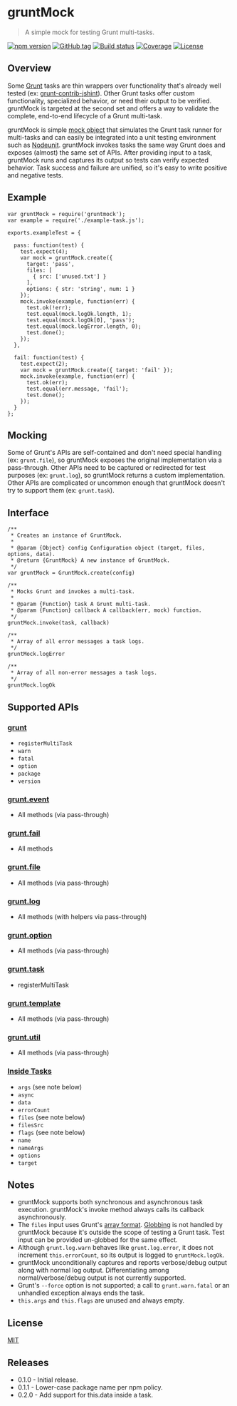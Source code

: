 # gruntMock

> A simple mock for testing Grunt multi-tasks.

[![npm version][npm-image]][npm-url]
[![GitHub tag][github-tag-image]][github-tag-url]
[![Build status][travis-image]][travis-url]
[![Coverage][coveralls-image]][coveralls-url]
[![License][license-image]][license-url]

## Overview

Some [Grunt](http://gruntjs.com/) tasks are thin wrappers over functionality that's already well tested (ex: [grunt-contrib-jshint](https://www.npmjs.com/package/grunt-contrib-jshint)). Other Grunt tasks offer custom functionality, specialized behavior, or need their output to be verified. gruntMock is targeted at the second set and offers a way to validate the complete, end-to-end lifecycle of a Grunt multi-task.

gruntMock is simple [mock object](http://en.wikipedia.org/wiki/Mock_object) that simulates the Grunt task runner for multi-tasks and can easily be integrated into a unit testing environment such as [Nodeunit](https://www.npmjs.com/package/nodeunit). gruntMock invokes tasks the same way Grunt does and exposes (almost) the same set of APIs. After providing input to a task, gruntMock runs and captures its output so tests can verify expected behavior. Task success and failure are unified, so it's easy to write positive and negative tests.

## Example

```
var gruntMock = require('gruntmock');
var example = require('./example-task.js');

exports.exampleTest = {

  pass: function(test) {
    test.expect(4);
    var mock = gruntMock.create({
      target: 'pass',
      files: [
        { src: ['unused.txt'] }
      ],
      options: { str: 'string', num: 1 }
    });
    mock.invoke(example, function(err) {
      test.ok(!err);
      test.equal(mock.logOk.length, 1);
      test.equal(mock.logOk[0], 'pass');
      test.equal(mock.logError.length, 0);
      test.done();
    });
  },

  fail: function(test) {
    test.expect(2);
    var mock = gruntMock.create({ target: 'fail' });
    mock.invoke(example, function(err) {
      test.ok(err);
      test.equal(err.message, 'fail');
      test.done();
    });
  }
};
```

## Mocking

Some of Grunt's APIs are self-contained and don't need special handling (ex: `grunt.file`), so gruntMock exposes the original implementation via a pass-through. Other APIs need to be captured or redirected for test purposes (ex: `grunt.log`), so gruntMock returns a custom implementation. Other APIs are complicated or uncommon enough that gruntMock doesn't try to support them (ex: `grunt.task`).

## Interface

```
/**
 * Creates an instance of GruntMock.
 *
 * @param {Object} config Configuration object (target, files, options, data).
 * @return {GruntMock} A new instance of GruntMock.
 */
var gruntMock = GruntMock.create(config)

/**
 * Mocks Grunt and invokes a multi-task.
 *
 * @param {Function} task A Grunt multi-task.
 * @param {Function} callback A callback(err, mock) function.
 */
gruntMock.invoke(task, callback)

/**
 * Array of all error messages a task logs.
 */
gruntMock.logError

/**
 * Array of all non-error messages a task logs.
 */
gruntMock.logOk
```

## Supported APIs

### [grunt](http://gruntjs.com/api/grunt)
* `registerMultiTask`
* `warn`
* `fatal`
* `option`
* `package`
* `version`

### [grunt.event](http://gruntjs.com/api/grunt.event)

* All methods (via pass-through)

### [grunt.fail](http://gruntjs.com/api/grunt.fail)

* All methods

### [grunt.file](http://gruntjs.com/api/grunt.file)

* All methods (via pass-through)

### [grunt.log](http://gruntjs.com/api/grunt.log)

* All methods (with helpers via pass-through)

### [grunt.option](http://gruntjs.com/api/grunt.option)

* All methods (via pass-through)

### [grunt.task](http://gruntjs.com/api/grunt.task)

* registerMultiTask

### [grunt.template](http://gruntjs.com/api/grunt.template)

* All methods (via pass-through)

### [grunt.util](http://gruntjs.com/api/grunt.util)

* All methods (via pass-through)

### [Inside Tasks](http://gruntjs.com/api/inside-tasks)

* `args` (see note below)
* `async`
* `data`
* `errorCount`
* `files` (see note below)
* `filesSrc`
* `flags` (see note below)
* `name`
* `nameArgs`
* `options`
* `target`

## Notes

* gruntMock supports both synchronous and asynchronous task execution. gruntMock's invoke method always calls its callback asynchronously.
* The `files` input uses Grunt's [array format](http://gruntjs.com/configuring-tasks#files-array-format). [Globbing](http://gruntjs.com/configuring-tasks#globbing-patterns) is not handled by gruntMock because it's outside the scope of testing a Grunt task. Test input can be provided un-globbed for the same effect.
* Although `grunt.log.warn` behaves like `grunt.log.error`, it does not increment `this.errorCount`, so its output is logged to `gruntMock.logOk`.
* gruntMock unconditionally captures and reports verbose/debug output along with normal log output. Differentiating among normal/verbose/debug output is not currently supported.
* Grunt's `--force` option is not supported; a call to `grunt.warn.fatal` or an unhandled exception always ends the task.
* `this.args` and `this.flags` are unused and always empty.

## License

[MIT](LICENSE)

## Releases

* 0.1.0 - Initial release.
* 0.1.1 - Lower-case package name per npm policy.
* 0.2.0 - Add support for this.data inside a task.

[npm-image]: https://img.shields.io/npm/v/gruntmock.svg
[npm-url]: https://www.npmjs.com/package/gruntmock
[github-tag-image]: https://img.shields.io/github/tag/DavidAnson/gruntMock.svg
[github-tag-url]: https://github.com/DavidAnson/gruntMock
[travis-image]: https://img.shields.io/travis/DavidAnson/gruntMock.svg
[travis-url]: https://travis-ci.org/DavidAnson/gruntMock
[coveralls-image]: https://img.shields.io/coveralls/DavidAnson/gruntMock.svg
[coveralls-url]: https://coveralls.io/r/DavidAnson/gruntMock
[license-image]: https://img.shields.io/npm/l/gruntmock.svg
[license-url]: http://opensource.org/licenses/MIT
